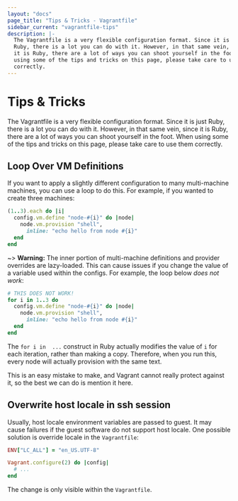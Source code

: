 ```yaml
---
layout: "docs"
page_title: "Tips & Tricks - Vagrantfile"
sidebar_current: "vagrantfile-tips"
description: |-
  The Vagrantfile is a very flexible configuration format. Since it is just
  Ruby, there is a lot you can do with it. However, in that same vein, since
  it is Ruby, there are a lot of ways you can shoot yourself in the foot. When
  using some of the tips and tricks on this page, please take care to use them
  correctly.
---
```


# Tips & Tricks

The Vagrantfile is a very flexible configuration format. Since it is just
Ruby, there is a lot you can do with it. However, in that same vein, since
it is Ruby, there are a lot of ways you can shoot yourself in the foot. When
using some of the tips and tricks on this page, please take care to use them
correctly.

## Loop Over VM Definitions

If you want to apply a slightly different configuration to many
multi-machine machines, you can use a loop to do this. For example, if
you wanted to create three machines:

```ruby
(1..3).each do |i|
  config.vm.define "node-#{i}" do |node|
    node.vm.provision "shell",
      inline: "echo hello from node #{i}"
  end
end
```

~> **Warning:** The inner portion of multi-machine definitions
and provider overrides are lazy-loaded. This can cause issues if you change
the value of a variable used within the configs. For example, the loop below
<em>does not work</em>:

```ruby
# THIS DOES NOT WORK!
for i in 1..3 do
  config.vm.define "node-#{i}" do |node|
    node.vm.provision "shell",
      inline: "echo hello from node #{i}"
  end
end
```

The `for i in  ...` construct in Ruby actually modifies the value of `i`
for each iteration, rather than making a copy. Therefore, when you run this,
every node will actually provision with the same text.

This is an easy mistake to make, and Vagrant cannot really protect against it,
so the best we can do is mention it here.

## Overwrite host locale in ssh session

Usually, host locale environment variables are passed to guest. It may cause
failures if the guest software do not support host locale. One possible solution
is override locale in the `Vagrantfile`:

```ruby
ENV["LC_ALL"] = "en_US.UTF-8"

Vagrant.configure(2) do |config|
  # ...
end
```

The change is only visible within the `Vagrantfile`.
